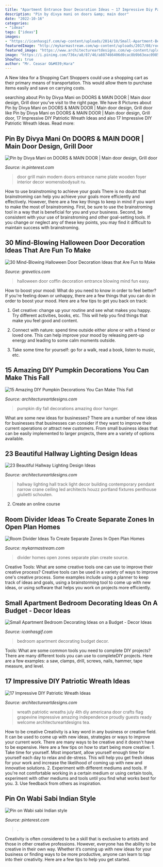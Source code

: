 ```yaml
---
title: "Apartment Entrance Door Decoration Ideas ~ 17 Impressive Diy Patriotic Wreath Ideas"
description: "Pin by divya mani on doors &amp; main door"
date: "2022-10-16"
categories:
- "ideas"
tags: ["ideas"]
images:
- "https://icanhasgif.com/wp-content/uploads/2014/10/Small-Apartment-Bedroom-Decorating-Ideas-on-a-Budget-1024x745.jpg"
featuredImage: "http://mykarmastream.com/wp-content/uploads/2017/08/room-divider-10.jpg"
featured_image: "https://www.architectureartdesigns.com/wp-content/uploads/2016/10/15-Amazing-DIY-Pumpkin-Decorations-You-Can-Make-This-Fall-10.jpg"
image: "https://i.pinimg.com/736x/a8/87/46/a887466406d0cac8b9b63eac0985d637--wall-décor-diy-wall.jpg"
ShowToc: true
author: "Mr. Ceasar O&#039;Hara"
---
```



A New Idea for a Shopping Cart
Shoppers could use a shopping cart as their primary means of transportation. This would allow them to purchase items easily and save on carrying costs.

	

		
searching about Pin by Divya Mani on DOORS &amp; MAIN DOOR | Main door design, Grill door you've visit to the right page. We have 8 Pictures about Pin by Divya Mani on DOORS &amp; MAIN DOOR | Main door design, Grill door like Pin by Divya Mani on DOORS &amp; MAIN DOOR | Main door design, Grill door, 17 Impressive DIY Patriotic Wreath Ideas and also 17 Impressive DIY Patriotic Wreath Ideas. Read more:
		
    
## Pin By Divya Mani On DOORS &amp; MAIN DOOR | Main Door Design, Grill Door

<img loading=lazy src="https://i.pinimg.com/736x/d7/f9/07/d7f907b640c150b0449e492de85c18e7.jpg" onerror="this.onerror=null;this.src='https://tse1.mm.bing.net/th?id=OIP.tVBz8Tqc4L9kcdYdta4UXQHaLL&amp;pid=15.1';" alt="Pin by Divya Mani on DOORS &amp; MAIN DOOR | Main door design, Grill door">

_Source: in.pinterest.com_

>door grill main modern doors entrance name plate wooden foyer interior decor womensbodysuit ru. 

	

How to use brainstroming to achieve your goals
There is no doubt that brainstroming can help you achieve your goals more efficiently and effectively. However, there are a few key things to keep in mind if you want to make the most of brainstroming. First, be sure to use the brainstroming tool in a way that is beneficial for you and your business. Second, be consistent with your use of brainstroming and other goal-setting tools. If you change or neglect any of these key points, you may find it difficult to maintain success with brainstroming.

    
## 30 Mind-Blowing Halloween Door Decoration Ideas That Are Fun To Make

<img loading=lazy src="http://www.gravetics.com/wp-content/uploads/2017/07/Coffin-Entrance-Halloween-Door.jpg" onerror="this.onerror=null;this.src='https://tse4.mm.bing.net/th?id=OIP.Q-rrHyLsiNAn_NSHEVhoyQHaNL&amp;pid=15.1';" alt="30 Mind-Blowing Halloween Door Decoration Ideas that Are Fun to Make">

_Source: gravetics.com_

>halloween door coffin decoration entrance blowing mind fun easy. 

	

How to boost your mood: What do you need to know in order to feel better?
If you're feeling down or unhappy, there are a few things that you can do in order to boost your mood. Here are a few tips to get you back on track: 
1. Get creative: change up your routine and see what makes you happy. Try different activities, books, etc. This will help you find things that make you feel good and content. 

2. Connect with nature: spend time outside either alone or with a friend or loved one. This can help improve your mood by releasing pent-up energy and leading to some calm moments outside. 

3. Take some time for yourself: go for a walk, read a book, listen to music, etc.

    
## 15 Amazing DIY Pumpkin Decorations You Can Make This Fall

<img loading=lazy src="https://www.architectureartdesigns.com/wp-content/uploads/2016/10/15-Amazing-DIY-Pumpkin-Decorations-You-Can-Make-This-Fall-10.jpg" onerror="this.onerror=null;this.src='https://tse3.mm.bing.net/th?id=OIP.Fnx2V2tkVR1wo3hTCc1OagHaMj&amp;pid=15.1';" alt="15 Amazing DIY Pumpkin Decorations You Can Make This Fall">

_Source: architectureartdesigns.com_

>pumpkin diy fall decorations amazing door hanger. 

	

What are some new ideas for businesses?
There are a number of new ideas for businesses that businesses can consider if they want to improve their current operations or attract new customers. From small business ideas that can be easily implemented to larger projects, there are a variety of options available.

    
## 23 Beautiful Hallway Lighting Design Ideas

<img loading=lazy src="http://www.architectureartdesigns.com/wp-content/uploads/2013/12/1837.jpg" onerror="this.onerror=null;this.src='https://tse3.mm.bing.net/th?id=OIP.WJqbEptuMYa5GNWuRo0N1wHaLV&amp;pid=15.1';" alt="23 Beautiful Hallway Lighting Design Ideas">

_Source: architectureartdesigns.com_

>hallway lighting hall track light decor building contemporary pendant narrow crane ceiling led architects houzz portland fixtures penthouse giulietti schouten. 

	

2. Create an online course

    
## Room Divider Ideas To Create Separate Zones In Open Plan Homes

<img loading=lazy src="http://mykarmastream.com/wp-content/uploads/2017/08/room-divider-10.jpg" onerror="this.onerror=null;this.src='https://tse2.mm.bing.net/th?id=OIP.HMLwVRvk_BoXqQ-27X7AMQHaQI&amp;pid=15.1';" alt="Room Divider Ideas To Create Separate Zones In Open Plan Homes">

_Source: mykarmastream.com_

>divider homes open zones separate plan create source. 

	

Creative Tools: What are some creative tools one can use to improve their creative process?
Creative tools can be used in a variety of ways to improve one's creative process. Some examples include using a planner to keep track of ideas and goals, using a brainstorming tool to come up with new ideas, or using software that helps you work on projects more efficiently.

    
## Small Apartment Bedroom Decorating Ideas On A Budget - Decor Ideas

<img loading=lazy src="https://icanhasgif.com/wp-content/uploads/2014/10/Small-Apartment-Bedroom-Decorating-Ideas-on-a-Budget-1024x745.jpg" onerror="this.onerror=null;this.src='https://tse2.mm.bing.net/th?id=OIP.SFk-IBSsFXJtnvMcLqVN-wHaFY&amp;pid=15.1';" alt="Small Apartment Bedroom Decorating Ideas on a Budget - Decor Ideas">

_Source: icanhasgif.com_

>bedroom apartment decorating budget decor. 

	

Tools: What are some common tools you need to complete DIY projects?
There are many different tools you can use to completeDIY projects. Here are a few examples: a saw, clamps, drill, screws, nails, hammer, tape measure, and level.

    
## 17 Impressive DIY Patriotic Wreath Ideas

<img loading=lazy src="https://www.architectureartdesigns.com/wp-content/uploads/2015/06/1222-630x791.jpg" onerror="this.onerror=null;this.src='https://tse1.mm.bing.net/th?id=OIP.97l7F2TqREJvamN36PXzIgHaJT&amp;pid=15.1';" alt="17 Impressive DIY Patriotic Wreath Ideas">

_Source: architectureartdesigns.com_

>wreath patriotic wreaths july 4th diy americana door crafts flag grapevine impressive amazing independence proudly guests ready welcome architectureartdesigns tea. 

	

How to be creative
Creativity is a key word in any business or creative field. It can be used to come up with new ideas, strategies or ways to improve your current work. There are many ways to be creative and it doesn't have to be expensive. Here are a few tips on how to start being more creative: 1. Take time for yourself. Most important, allow yourself enough time for yourself each day to relax and de-stress. This will help you get fresh ideas for your work and increase the likelihood of coming up with new and innovative solutions. 2. Experiment with different mediums and tools. If you're not comfortable working in a certain medium or using certain tools, experiment with other mediums and tools until you find what works best for you. 3. Use feedback from others as inspiration.

    
## Pin On Wabi Sabi Indian Style

<img loading=lazy src="https://i.pinimg.com/736x/a8/87/46/a887466406d0cac8b9b63eac0985d637--wall-décor-diy-wall.jpg" onerror="this.onerror=null;this.src='https://tse4.mm.bing.net/th?id=OIP.MoYUbHfL-y8AUKbHmtmBbgAAAA&amp;pid=15.1';" alt="Pin on Wabi sabi Indian style">

_Source: pinterest.com_

>. 

	

Creativity is often considered to be a skill that is exclusive to artists and those in other creative professions. However, everyone has the ability to be creative in their own way. Whether it’s coming up with new ideas for your business or finding ways to be more productive, anyone can learn to tap into their creativity. Here are a few tips to help you get started.

